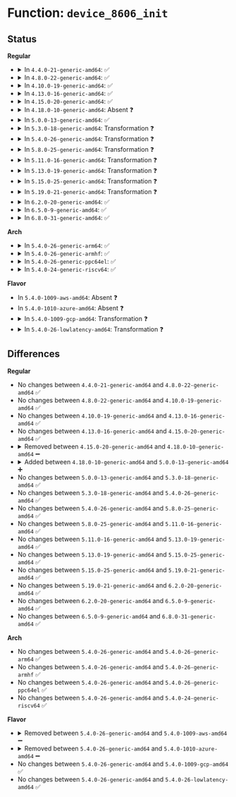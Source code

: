 # Function: <code>device_8606_init</code>

## Status
<b>Regular</b>
<ul>
<li>
<details>
<summary>In <code>4.4.0-21-generic-amd64</code>: ✅</summary>

```c
void device_8606_init(struct pm860x_chip * chip, struct i2c_client * i2c, struct pm860x_platform_data * pdata)
```

```json
{
  "name": "device_8606_init",
  "collision_type": "Unique Static",
  "inline_type": "No",
  "funcs": [
    {
      "addr": 18446744071584588768,
      "name": "device_8606_init",
      "external": false,
      "loc": "drivers/mfd/88pm860x-core.c:1046",
      "file": "drivers/mfd/88pm860x-core.c",
      "inline": "seen, unknown",
      "caller_inline": [],
      "caller_func": [
        "drivers/mfd/88pm860x-core.c:pm860x_probe",
        "drivers/mfd/88pm860x-core.c:pm860x_probe"
      ]
    }
  ],
  "symbols": [
    {
      "addr": 18446744071584588768,
      "name": "device_8606_init",
      "section": ".text",
      "bind": "STB_LOCAL",
      "size": 517
    }
  ]
}
```
</details>
</li>
<li>
<details>
<summary>In <code>4.8.0-22-generic-amd64</code>: ✅</summary>

```c
void device_8606_init(struct pm860x_chip * chip, struct i2c_client * i2c, struct pm860x_platform_data * pdata)
```

```json
{
  "name": "device_8606_init",
  "collision_type": "Unique Static",
  "inline_type": "No",
  "funcs": [
    {
      "addr": 18446744071584937024,
      "name": "device_8606_init",
      "external": false,
      "loc": "drivers/mfd/88pm860x-core.c:1048",
      "file": "drivers/mfd/88pm860x-core.c",
      "inline": "seen, unknown",
      "caller_inline": [],
      "caller_func": [
        "drivers/mfd/88pm860x-core.c:pm860x_probe",
        "drivers/mfd/88pm860x-core.c:pm860x_probe"
      ]
    }
  ],
  "symbols": [
    {
      "addr": 18446744071584937024,
      "name": "device_8606_init",
      "section": ".text",
      "bind": "STB_LOCAL",
      "size": 517
    }
  ]
}
```
</details>
</li>
<li>
<details>
<summary>In <code>4.10.0-19-generic-amd64</code>: ✅</summary>

```c
void device_8606_init(struct pm860x_chip * chip, struct i2c_client * i2c, struct pm860x_platform_data * pdata)
```

```json
{
  "name": "device_8606_init",
  "collision_type": "Unique Static",
  "inline_type": "No",
  "funcs": [
    {
      "addr": 18446744071585120384,
      "name": "device_8606_init",
      "external": false,
      "loc": "drivers/mfd/88pm860x-core.c:1048",
      "file": "drivers/mfd/88pm860x-core.c",
      "inline": "seen, unknown",
      "caller_inline": [],
      "caller_func": [
        "drivers/mfd/88pm860x-core.c:pm860x_probe",
        "drivers/mfd/88pm860x-core.c:pm860x_probe"
      ]
    }
  ],
  "symbols": [
    {
      "addr": 18446744071585120384,
      "name": "device_8606_init",
      "section": ".text",
      "bind": "STB_LOCAL",
      "size": 514
    }
  ]
}
```
</details>
</li>
<li>
<details>
<summary>In <code>4.13.0-16-generic-amd64</code>: ✅</summary>

```c
void device_8606_init(struct pm860x_chip * chip, struct i2c_client * i2c, struct pm860x_platform_data * pdata)
```

```json
{
  "name": "device_8606_init",
  "collision_type": "Unique Static",
  "inline_type": "No",
  "funcs": [
    {
      "addr": 18446744071585201760,
      "name": "device_8606_init",
      "external": false,
      "loc": "drivers/mfd/88pm860x-core.c:1048",
      "file": "drivers/mfd/88pm860x-core.c",
      "inline": "seen, unknown",
      "caller_inline": [],
      "caller_func": [
        "drivers/mfd/88pm860x-core.c:pm860x_probe",
        "drivers/mfd/88pm860x-core.c:pm860x_probe"
      ]
    }
  ],
  "symbols": [
    {
      "addr": 18446744071585201760,
      "name": "device_8606_init",
      "section": ".text",
      "bind": "STB_LOCAL",
      "size": 499
    }
  ]
}
```
</details>
</li>
<li>
<details>
<summary>In <code>4.15.0-20-generic-amd64</code>: ✅</summary>

```c
void device_8606_init(struct pm860x_chip * chip, struct i2c_client * i2c, struct pm860x_platform_data * pdata)
```

```json
{
  "name": "device_8606_init",
  "collision_type": "Unique Static",
  "inline_type": "No",
  "funcs": [
    {
      "addr": 18446744071585629920,
      "name": "device_8606_init",
      "external": false,
      "loc": "drivers/mfd/88pm860x-core.c:1048",
      "file": "drivers/mfd/88pm860x-core.c",
      "inline": "seen, unknown",
      "caller_inline": [],
      "caller_func": [
        "drivers/mfd/88pm860x-core.c:pm860x_probe",
        "drivers/mfd/88pm860x-core.c:pm860x_probe"
      ]
    }
  ],
  "symbols": [
    {
      "addr": 18446744071585629920,
      "name": "device_8606_init",
      "section": ".text",
      "bind": "STB_LOCAL",
      "size": 499
    }
  ]
}
```
</details>
</li>
<li>
<details>
<summary>In <code>4.18.0-10-generic-amd64</code>: Absent ❓</summary>

```json
{
  "name": "device_8606_init",
  "collision_type": "Unique Static",
  "inline_type": "Full",
  "funcs": [
    {
      "addr": 18446744071585877516,
      "name": "device_8606_init",
      "external": false,
      "loc": "drivers/mfd/88pm860x-core.c:1048",
      "file": "drivers/mfd/88pm860x-core.c",
      "inline": "not declared, inlined",
      "caller_inline": [
        "drivers/mfd/88pm860x-core.c:pm860x_probe",
        "drivers/mfd/88pm860x-core.c:pm860x_probe"
      ],
      "caller_func": []
    }
  ],
  "symbols": []
}
```
</details>
</li>
<li>
<details>
<summary>In <code>5.0.0-13-generic-amd64</code>: ✅</summary>

```c
void device_8606_init(struct pm860x_chip * chip, struct i2c_client * i2c, struct pm860x_platform_data * pdata)
```

```json
{
  "name": "device_8606_init",
  "collision_type": "Unique Static",
  "inline_type": "No",
  "funcs": [
    {
      "addr": 18446744071586010112,
      "name": "device_8606_init",
      "external": false,
      "loc": "drivers/mfd/88pm860x-core.c:1048",
      "file": "drivers/mfd/88pm860x-core.c",
      "inline": "seen, unknown",
      "caller_inline": [],
      "caller_func": [
        "drivers/mfd/88pm860x-core.c:pm860x_probe",
        "drivers/mfd/88pm860x-core.c:pm860x_probe"
      ]
    }
  ],
  "symbols": [
    {
      "addr": 18446744071586010112,
      "name": "device_8606_init",
      "section": ".text",
      "bind": "STB_LOCAL",
      "size": 488
    }
  ]
}
```
</details>
</li>
<li>
<details>
<summary>In <code>5.3.0-18-generic-amd64</code>: Transformation ❓</summary>

```c
void device_8606_init(struct pm860x_chip * chip, struct i2c_client * i2c, struct pm860x_platform_data * pdata)
```

```json
{
  "name": "device_8606_init",
  "collision_type": "Unique Static",
  "inline_type": "No",
  "funcs": [
    {
      "addr": 0,
      "name": "device_8606_init",
      "external": false,
      "loc": "drivers/mfd/88pm860x-core.c:1045",
      "file": "drivers/mfd/88pm860x-core.c",
      "inline": "seen, unknown",
      "caller_inline": [],
      "caller_func": [
        "drivers/mfd/88pm860x-core.c:pm860x_probe",
        "drivers/mfd/88pm860x-core.c:pm860x_probe"
      ]
    }
  ],
  "symbols": [
    {
      "addr": 18446744071586253840,
      "name": "device_8606_init",
      "section": ".text",
      "bind": "STB_LOCAL",
      "size": 437
    },
    {
      "addr": 18446744071586254987,
      "name": "device_8606_init.cold",
      "section": ".text",
      "bind": "STB_LOCAL",
      "size": 63
    }
  ]
}
```
</details>
</li>
<li>
<details>
<summary>In <code>5.4.0-26-generic-amd64</code>: Transformation ❓</summary>

```c
void device_8606_init(struct pm860x_chip * chip, struct i2c_client * i2c, struct pm860x_platform_data * pdata)
```

```json
{
  "name": "device_8606_init",
  "collision_type": "Unique Static",
  "inline_type": "No",
  "funcs": [
    {
      "addr": 0,
      "name": "device_8606_init",
      "external": false,
      "loc": "drivers/mfd/88pm860x-core.c:1045",
      "file": "drivers/mfd/88pm860x-core.c",
      "inline": "seen, unknown",
      "caller_inline": [],
      "caller_func": [
        "drivers/mfd/88pm860x-core.c:pm860x_probe",
        "drivers/mfd/88pm860x-core.c:pm860x_probe"
      ]
    }
  ],
  "symbols": [
    {
      "addr": 18446744071586402048,
      "name": "device_8606_init",
      "section": ".text",
      "bind": "STB_LOCAL",
      "size": 437
    },
    {
      "addr": 18446744071586403211,
      "name": "device_8606_init.cold",
      "section": ".text",
      "bind": "STB_LOCAL",
      "size": 63
    }
  ]
}
```
</details>
</li>
<li>
<details>
<summary>In <code>5.8.0-25-generic-amd64</code>: Transformation ❓</summary>

```c
void device_8606_init(struct pm860x_chip * chip, struct i2c_client * i2c, struct pm860x_platform_data * pdata)
```

```json
{
  "name": "device_8606_init",
  "collision_type": "Unique Static",
  "inline_type": "No",
  "funcs": [
    {
      "addr": 0,
      "name": "device_8606_init",
      "external": false,
      "loc": "drivers/mfd/88pm860x-core.c:1045",
      "file": "drivers/mfd/88pm860x-core.c",
      "inline": "seen, unknown",
      "caller_inline": [],
      "caller_func": [
        "drivers/mfd/88pm860x-core.c:pm860x_probe",
        "drivers/mfd/88pm860x-core.c:pm860x_probe"
      ]
    }
  ],
  "symbols": [
    {
      "addr": 18446744071587177072,
      "name": "device_8606_init",
      "section": ".text",
      "bind": "STB_LOCAL",
      "size": 428
    },
    {
      "addr": 18446744071587178706,
      "name": "device_8606_init.cold",
      "section": ".text",
      "bind": "STB_LOCAL",
      "size": 63
    }
  ]
}
```
</details>
</li>
<li>
<details>
<summary>In <code>5.11.0-16-generic-amd64</code>: Transformation ❓</summary>

```c
void device_8606_init(struct pm860x_chip * chip, struct i2c_client * i2c, struct pm860x_platform_data * pdata)
```

```json
{
  "name": "device_8606_init",
  "collision_type": "Unique Static",
  "inline_type": "No",
  "funcs": [
    {
      "addr": 0,
      "name": "device_8606_init",
      "external": false,
      "loc": "drivers/mfd/88pm860x-core.c:1045",
      "file": "drivers/mfd/88pm860x-core.c",
      "inline": "seen, unknown",
      "caller_inline": [],
      "caller_func": [
        "drivers/mfd/88pm860x-core.c:pm860x_probe",
        "drivers/mfd/88pm860x-core.c:pm860x_probe"
      ]
    }
  ],
  "symbols": [
    {
      "addr": 18446744071587260448,
      "name": "device_8606_init",
      "section": ".text",
      "bind": "STB_LOCAL",
      "size": 437
    },
    {
      "addr": 18446744071591493226,
      "name": "device_8606_init.cold",
      "section": ".text",
      "bind": "STB_LOCAL",
      "size": 63
    }
  ]
}
```
</details>
</li>
<li>
<details>
<summary>In <code>5.13.0-19-generic-amd64</code>: Transformation ❓</summary>

```c
void device_8606_init(struct pm860x_chip * chip, struct i2c_client * i2c, struct pm860x_platform_data * pdata)
```

```json
{
  "name": "device_8606_init",
  "collision_type": "Unique Static",
  "inline_type": "No",
  "funcs": [
    {
      "addr": 0,
      "name": "device_8606_init",
      "external": false,
      "loc": "drivers/mfd/88pm860x-core.c:1045",
      "file": "drivers/mfd/88pm860x-core.c",
      "inline": "seen, unknown",
      "caller_inline": [],
      "caller_func": [
        "drivers/mfd/88pm860x-core.c:pm860x_probe",
        "drivers/mfd/88pm860x-core.c:pm860x_probe"
      ]
    }
  ],
  "symbols": [
    {
      "addr": 18446744071587148896,
      "name": "device_8606_init",
      "section": ".text",
      "bind": "STB_LOCAL",
      "size": 437
    },
    {
      "addr": 18446744071591436302,
      "name": "device_8606_init.cold",
      "section": ".text",
      "bind": "STB_LOCAL",
      "size": 63
    }
  ]
}
```
</details>
</li>
<li>
<details>
<summary>In <code>5.15.0-25-generic-amd64</code>: Transformation ❓</summary>

```c
void device_8606_init(struct pm860x_chip * chip, struct i2c_client * i2c, struct pm860x_platform_data * pdata)
```

```json
{
  "name": "device_8606_init",
  "collision_type": "Unique Static",
  "inline_type": "No",
  "funcs": [
    {
      "addr": 0,
      "name": "device_8606_init",
      "external": false,
      "loc": "drivers/mfd/88pm860x-core.c:1045",
      "file": "drivers/mfd/88pm860x-core.c",
      "inline": "seen, unknown",
      "caller_inline": [],
      "caller_func": [
        "drivers/mfd/88pm860x-core.c:pm860x_probe",
        "drivers/mfd/88pm860x-core.c:pm860x_probe"
      ]
    }
  ],
  "symbols": [
    {
      "addr": 18446744071587724832,
      "name": "device_8606_init",
      "section": ".text",
      "bind": "STB_LOCAL",
      "size": 640
    },
    {
      "addr": 18446744071592500763,
      "name": "device_8606_init.cold",
      "section": ".text",
      "bind": "STB_LOCAL",
      "size": 60
    }
  ]
}
```
</details>
</li>
<li>
<details>
<summary>In <code>5.19.0-21-generic-amd64</code>: Transformation ❓</summary>

```c
void device_8606_init(struct pm860x_chip * chip, struct i2c_client * i2c, struct pm860x_platform_data * pdata)
```

```json
{
  "name": "device_8606_init",
  "collision_type": "Unique Static",
  "inline_type": "No",
  "funcs": [
    {
      "addr": 0,
      "name": "device_8606_init",
      "external": false,
      "loc": "drivers/mfd/88pm860x-core.c:1045",
      "file": "drivers/mfd/88pm860x-core.c",
      "inline": "seen, unknown",
      "caller_inline": [],
      "caller_func": [
        "drivers/mfd/88pm860x-core.c:pm860x_probe",
        "drivers/mfd/88pm860x-core.c:pm860x_probe"
      ]
    }
  ],
  "symbols": [
    {
      "addr": 18446744071589069216,
      "name": "device_8606_init",
      "section": ".text",
      "bind": "STB_LOCAL",
      "size": 676
    },
    {
      "addr": 18446744071594370880,
      "name": "device_8606_init.cold",
      "section": ".text",
      "bind": "STB_LOCAL",
      "size": 40
    }
  ]
}
```
</details>
</li>
<li>
<details>
<summary>In <code>6.2.0-20-generic-amd64</code>: ✅</summary>

```c
void device_8606_init(struct pm860x_chip * chip, struct i2c_client * i2c, struct pm860x_platform_data * pdata)
```

```json
{
  "name": "device_8606_init",
  "collision_type": "Unique Static",
  "inline_type": "No",
  "funcs": [
    {
      "addr": 18446744071590599376,
      "name": "device_8606_init",
      "external": false,
      "loc": "drivers/mfd/88pm860x-core.c:1045",
      "file": "drivers/mfd/88pm860x-core.c",
      "inline": "seen, unknown",
      "caller_inline": [],
      "caller_func": [
        "drivers/mfd/88pm860x-core.c:pm860x_probe",
        "drivers/mfd/88pm860x-core.c:pm860x_probe"
      ]
    }
  ],
  "symbols": [
    {
      "addr": 18446744071590599376,
      "name": "device_8606_init",
      "section": ".text",
      "bind": "STB_LOCAL",
      "size": 742
    }
  ]
}
```
</details>
</li>
<li>
<details>
<summary>In <code>6.5.0-9-generic-amd64</code>: ✅</summary>

```c
void device_8606_init(struct pm860x_chip * chip, struct i2c_client * i2c, struct pm860x_platform_data * pdata)
```

```json
{
  "name": "device_8606_init",
  "collision_type": "Unique Static",
  "inline_type": "No",
  "funcs": [
    {
      "addr": 18446744071590940592,
      "name": "device_8606_init",
      "external": false,
      "loc": "drivers/mfd/88pm860x-core.c:1045",
      "file": "drivers/mfd/88pm860x-core.c",
      "inline": "seen, unknown",
      "caller_inline": [],
      "caller_func": [
        "drivers/mfd/88pm860x-core.c:pm860x_probe",
        "drivers/mfd/88pm860x-core.c:pm860x_probe"
      ]
    }
  ],
  "symbols": [
    {
      "addr": 18446744071590940592,
      "name": "device_8606_init",
      "section": ".text",
      "bind": "STB_LOCAL",
      "size": 764
    }
  ]
}
```
</details>
</li>
<li>
<details>
<summary>In <code>6.8.0-31-generic-amd64</code>: ✅</summary>

```c
void device_8606_init(struct pm860x_chip * chip, struct i2c_client * i2c, struct pm860x_platform_data * pdata)
```

```json
{
  "name": "device_8606_init",
  "collision_type": "Unique Static",
  "inline_type": "No",
  "funcs": [
    {
      "addr": 18446744071591284400,
      "name": "device_8606_init",
      "external": false,
      "loc": "drivers/mfd/88pm860x-core.c:1045",
      "file": "drivers/mfd/88pm860x-core.c",
      "inline": "seen, unknown",
      "caller_inline": [],
      "caller_func": [
        "drivers/mfd/88pm860x-core.c:pm860x_probe",
        "drivers/mfd/88pm860x-core.c:pm860x_probe"
      ]
    }
  ],
  "symbols": [
    {
      "addr": 18446744071591284400,
      "name": "device_8606_init",
      "section": ".text",
      "bind": "STB_LOCAL",
      "size": 764
    }
  ]
}
```
</details>
</li>
</ul>
<b>Arch</b>
<ul>
<li>
<details>
<summary>In <code>5.4.0-26-generic-arm64</code>: ✅</summary>

```c
void device_8606_init(struct pm860x_chip * chip, struct i2c_client * i2c, struct pm860x_platform_data * pdata)
```

```json
{
  "name": "device_8606_init",
  "collision_type": "Unique Static",
  "inline_type": "No",
  "funcs": [
    {
      "addr": 18446603336499251144,
      "name": "device_8606_init",
      "external": false,
      "loc": "drivers/mfd/88pm860x-core.c:1045",
      "file": "drivers/mfd/88pm860x-core.c",
      "inline": "seen, unknown",
      "caller_inline": [],
      "caller_func": [
        "drivers/mfd/88pm860x-core.c:pm860x_probe",
        "drivers/mfd/88pm860x-core.c:pm860x_probe"
      ]
    }
  ],
  "symbols": [
    {
      "addr": 18446603336499251144,
      "name": "device_8606_init",
      "section": ".text",
      "bind": "STB_LOCAL",
      "size": 520
    }
  ]
}
```
</details>
</li>
<li>
<details>
<summary>In <code>5.4.0-26-generic-armhf</code>: ✅</summary>

```c
void device_8606_init(struct pm860x_chip * chip, struct i2c_client * i2c, struct pm860x_platform_data * pdata)
```

```json
{
  "name": "device_8606_init",
  "collision_type": "Unique Static",
  "inline_type": "No",
  "funcs": [
    {
      "addr": 3231755964,
      "name": "device_8606_init",
      "external": false,
      "loc": "drivers/mfd/88pm860x-core.c:1045",
      "file": "drivers/mfd/88pm860x-core.c",
      "inline": "seen, unknown",
      "caller_inline": [],
      "caller_func": [
        "drivers/mfd/88pm860x-core.c:pm860x_probe",
        "drivers/mfd/88pm860x-core.c:pm860x_probe"
      ]
    }
  ],
  "symbols": [
    {
      "addr": 3231755964,
      "name": "device_8606_init",
      "section": ".text",
      "bind": "STB_LOCAL",
      "size": 500
    }
  ]
}
```
</details>
</li>
<li>
<details>
<summary>In <code>5.4.0-26-generic-ppc64el</code>: ✅</summary>

```c
void device_8606_init(struct pm860x_chip * chip, struct i2c_client * i2c, struct pm860x_platform_data * pdata)
```

```json
{
  "name": "device_8606_init",
  "collision_type": "Unique Static",
  "inline_type": "No",
  "funcs": [
    {
      "addr": 13835058055292433792,
      "name": "device_8606_init",
      "external": false,
      "loc": "drivers/mfd/88pm860x-core.c:1045",
      "file": "drivers/mfd/88pm860x-core.c",
      "inline": "seen, unknown",
      "caller_inline": [],
      "caller_func": [
        "drivers/mfd/88pm860x-core.c:pm860x_probe",
        "drivers/mfd/88pm860x-core.c:pm860x_probe"
      ]
    }
  ],
  "symbols": [
    {
      "addr": 13835058055292433792,
      "name": "device_8606_init",
      "section": ".text",
      "bind": "STB_LOCAL",
      "size": 688
    }
  ]
}
```
</details>
</li>
<li>
<details>
<summary>In <code>5.4.0-24-generic-riscv64</code>: ✅</summary>

```c
void device_8606_init(struct pm860x_chip * chip, struct i2c_client * i2c, struct pm860x_platform_data * pdata)
```

```json
{
  "name": "device_8606_init",
  "collision_type": "Unique Static",
  "inline_type": "No",
  "funcs": [
    {
      "addr": 18446743936276510258,
      "name": "device_8606_init",
      "external": false,
      "loc": "drivers/mfd/88pm860x-core.c:1045",
      "file": "drivers/mfd/88pm860x-core.c",
      "inline": "seen, unknown",
      "caller_inline": [],
      "caller_func": [
        "drivers/mfd/88pm860x-core.c:pm860x_probe",
        "drivers/mfd/88pm860x-core.c:pm860x_probe"
      ]
    }
  ],
  "symbols": [
    {
      "addr": 18446743936276510258,
      "name": "device_8606_init",
      "section": ".text",
      "bind": "STB_LOCAL",
      "size": 420
    }
  ]
}
```
</details>
</li>
</ul>
<b>Flavor</b>
<ul>
<li>
In <code>5.4.0-1009-aws-amd64</code>: Absent ❓
</li>
<li>
In <code>5.4.0-1010-azure-amd64</code>: Absent ❓
</li>
<li>
<details>
<summary>In <code>5.4.0-1009-gcp-amd64</code>: Transformation ❓</summary>

```c
void device_8606_init(struct pm860x_chip * chip, struct i2c_client * i2c, struct pm860x_platform_data * pdata)
```

```json
{
  "name": "device_8606_init",
  "collision_type": "Unique Static",
  "inline_type": "No",
  "funcs": [
    {
      "addr": 0,
      "name": "device_8606_init",
      "external": false,
      "loc": "drivers/mfd/88pm860x-core.c:1045",
      "file": "drivers/mfd/88pm860x-core.c",
      "inline": "seen, unknown",
      "caller_inline": [],
      "caller_func": [
        "drivers/mfd/88pm860x-core.c:pm860x_probe",
        "drivers/mfd/88pm860x-core.c:pm860x_probe"
      ]
    }
  ],
  "symbols": [
    {
      "addr": 18446744071586350016,
      "name": "device_8606_init",
      "section": ".text",
      "bind": "STB_LOCAL",
      "size": 437
    },
    {
      "addr": 18446744071586351179,
      "name": "device_8606_init.cold",
      "section": ".text",
      "bind": "STB_LOCAL",
      "size": 63
    }
  ]
}
```
</details>
</li>
<li>
<details>
<summary>In <code>5.4.0-26-lowlatency-amd64</code>: Transformation ❓</summary>

```c
void device_8606_init(struct pm860x_chip * chip, struct i2c_client * i2c, struct pm860x_platform_data * pdata)
```

```json
{
  "name": "device_8606_init",
  "collision_type": "Unique Static",
  "inline_type": "No",
  "funcs": [
    {
      "addr": 0,
      "name": "device_8606_init",
      "external": false,
      "loc": "drivers/mfd/88pm860x-core.c:1045",
      "file": "drivers/mfd/88pm860x-core.c",
      "inline": "seen, unknown",
      "caller_inline": [],
      "caller_func": [
        "drivers/mfd/88pm860x-core.c:pm860x_probe",
        "drivers/mfd/88pm860x-core.c:pm860x_probe"
      ]
    }
  ],
  "symbols": [
    {
      "addr": 18446744071586461696,
      "name": "device_8606_init",
      "section": ".text",
      "bind": "STB_LOCAL",
      "size": 437
    },
    {
      "addr": 18446744071586462859,
      "name": "device_8606_init.cold",
      "section": ".text",
      "bind": "STB_LOCAL",
      "size": 63
    }
  ]
}
```
</details>
</li>
</ul>

## Differences
<b>Regular</b>
<ul>
<li>
No changes between <code>4.4.0-21-generic-amd64</code> and <code>4.8.0-22-generic-amd64</code> ✅
</li>
<li>
No changes between <code>4.8.0-22-generic-amd64</code> and <code>4.10.0-19-generic-amd64</code> ✅
</li>
<li>
No changes between <code>4.10.0-19-generic-amd64</code> and <code>4.13.0-16-generic-amd64</code> ✅
</li>
<li>
No changes between <code>4.13.0-16-generic-amd64</code> and <code>4.15.0-20-generic-amd64</code> ✅
</li>
<li>
<details>
<summary>Removed between <code>4.15.0-20-generic-amd64</code> and <code>4.18.0-10-generic-amd64</code> ➖</summary>

```c
void device_8606_init(struct pm860x_chip * chip, struct i2c_client * i2c, struct pm860x_platform_data * pdata)
```
</details>
</li>
<li>
<details>
<summary>Added between <code>4.18.0-10-generic-amd64</code> and <code>5.0.0-13-generic-amd64</code> ➕</summary>

```c
void device_8606_init(struct pm860x_chip * chip, struct i2c_client * i2c, struct pm860x_platform_data * pdata)
```
</details>
</li>
<li>
No changes between <code>5.0.0-13-generic-amd64</code> and <code>5.3.0-18-generic-amd64</code> ✅
</li>
<li>
No changes between <code>5.3.0-18-generic-amd64</code> and <code>5.4.0-26-generic-amd64</code> ✅
</li>
<li>
No changes between <code>5.4.0-26-generic-amd64</code> and <code>5.8.0-25-generic-amd64</code> ✅
</li>
<li>
No changes between <code>5.8.0-25-generic-amd64</code> and <code>5.11.0-16-generic-amd64</code> ✅
</li>
<li>
No changes between <code>5.11.0-16-generic-amd64</code> and <code>5.13.0-19-generic-amd64</code> ✅
</li>
<li>
No changes between <code>5.13.0-19-generic-amd64</code> and <code>5.15.0-25-generic-amd64</code> ✅
</li>
<li>
No changes between <code>5.15.0-25-generic-amd64</code> and <code>5.19.0-21-generic-amd64</code> ✅
</li>
<li>
No changes between <code>5.19.0-21-generic-amd64</code> and <code>6.2.0-20-generic-amd64</code> ✅
</li>
<li>
No changes between <code>6.2.0-20-generic-amd64</code> and <code>6.5.0-9-generic-amd64</code> ✅
</li>
<li>
No changes between <code>6.5.0-9-generic-amd64</code> and <code>6.8.0-31-generic-amd64</code> ✅
</li>
</ul>
<b>Arch</b>
<ul>
<li>
No changes between <code>5.4.0-26-generic-amd64</code> and <code>5.4.0-26-generic-arm64</code> ✅
</li>
<li>
No changes between <code>5.4.0-26-generic-amd64</code> and <code>5.4.0-26-generic-armhf</code> ✅
</li>
<li>
No changes between <code>5.4.0-26-generic-amd64</code> and <code>5.4.0-26-generic-ppc64el</code> ✅
</li>
<li>
No changes between <code>5.4.0-26-generic-amd64</code> and <code>5.4.0-24-generic-riscv64</code> ✅
</li>
</ul>
<b>Flavor</b>
<ul>
<li>
<details>
<summary>Removed between <code>5.4.0-26-generic-amd64</code> and <code>5.4.0-1009-aws-amd64</code> ➖</summary>

```c
void device_8606_init(struct pm860x_chip * chip, struct i2c_client * i2c, struct pm860x_platform_data * pdata)
```
</details>
</li>
<li>
<details>
<summary>Removed between <code>5.4.0-26-generic-amd64</code> and <code>5.4.0-1010-azure-amd64</code> ➖</summary>

```c
void device_8606_init(struct pm860x_chip * chip, struct i2c_client * i2c, struct pm860x_platform_data * pdata)
```
</details>
</li>
<li>
No changes between <code>5.4.0-26-generic-amd64</code> and <code>5.4.0-1009-gcp-amd64</code> ✅
</li>
<li>
No changes between <code>5.4.0-26-generic-amd64</code> and <code>5.4.0-26-lowlatency-amd64</code> ✅
</li>
</ul>
